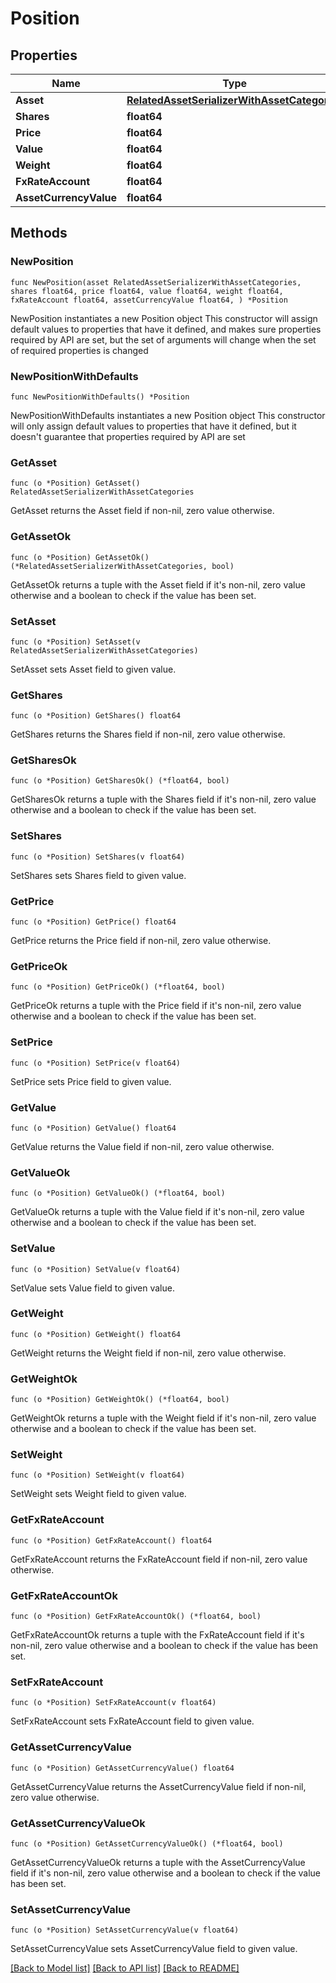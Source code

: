# Position

## Properties

Name | Type | Description | Notes
------------ | ------------- | ------------- | -------------
**Asset** | [**RelatedAssetSerializerWithAssetCategories**](RelatedAssetSerializerWithAssetCategories.md) |  | [readonly] 
**Shares** | **float64** |  | 
**Price** | **float64** |  | 
**Value** | **float64** |  | 
**Weight** | **float64** |  | [readonly] 
**FxRateAccount** | **float64** |  | [readonly] 
**AssetCurrencyValue** | **float64** |  | [readonly] 

## Methods

### NewPosition

`func NewPosition(asset RelatedAssetSerializerWithAssetCategories, shares float64, price float64, value float64, weight float64, fxRateAccount float64, assetCurrencyValue float64, ) *Position`

NewPosition instantiates a new Position object
This constructor will assign default values to properties that have it defined,
and makes sure properties required by API are set, but the set of arguments
will change when the set of required properties is changed

### NewPositionWithDefaults

`func NewPositionWithDefaults() *Position`

NewPositionWithDefaults instantiates a new Position object
This constructor will only assign default values to properties that have it defined,
but it doesn't guarantee that properties required by API are set

### GetAsset

`func (o *Position) GetAsset() RelatedAssetSerializerWithAssetCategories`

GetAsset returns the Asset field if non-nil, zero value otherwise.

### GetAssetOk

`func (o *Position) GetAssetOk() (*RelatedAssetSerializerWithAssetCategories, bool)`

GetAssetOk returns a tuple with the Asset field if it's non-nil, zero value otherwise
and a boolean to check if the value has been set.

### SetAsset

`func (o *Position) SetAsset(v RelatedAssetSerializerWithAssetCategories)`

SetAsset sets Asset field to given value.


### GetShares

`func (o *Position) GetShares() float64`

GetShares returns the Shares field if non-nil, zero value otherwise.

### GetSharesOk

`func (o *Position) GetSharesOk() (*float64, bool)`

GetSharesOk returns a tuple with the Shares field if it's non-nil, zero value otherwise
and a boolean to check if the value has been set.

### SetShares

`func (o *Position) SetShares(v float64)`

SetShares sets Shares field to given value.


### GetPrice

`func (o *Position) GetPrice() float64`

GetPrice returns the Price field if non-nil, zero value otherwise.

### GetPriceOk

`func (o *Position) GetPriceOk() (*float64, bool)`

GetPriceOk returns a tuple with the Price field if it's non-nil, zero value otherwise
and a boolean to check if the value has been set.

### SetPrice

`func (o *Position) SetPrice(v float64)`

SetPrice sets Price field to given value.


### GetValue

`func (o *Position) GetValue() float64`

GetValue returns the Value field if non-nil, zero value otherwise.

### GetValueOk

`func (o *Position) GetValueOk() (*float64, bool)`

GetValueOk returns a tuple with the Value field if it's non-nil, zero value otherwise
and a boolean to check if the value has been set.

### SetValue

`func (o *Position) SetValue(v float64)`

SetValue sets Value field to given value.


### GetWeight

`func (o *Position) GetWeight() float64`

GetWeight returns the Weight field if non-nil, zero value otherwise.

### GetWeightOk

`func (o *Position) GetWeightOk() (*float64, bool)`

GetWeightOk returns a tuple with the Weight field if it's non-nil, zero value otherwise
and a boolean to check if the value has been set.

### SetWeight

`func (o *Position) SetWeight(v float64)`

SetWeight sets Weight field to given value.


### GetFxRateAccount

`func (o *Position) GetFxRateAccount() float64`

GetFxRateAccount returns the FxRateAccount field if non-nil, zero value otherwise.

### GetFxRateAccountOk

`func (o *Position) GetFxRateAccountOk() (*float64, bool)`

GetFxRateAccountOk returns a tuple with the FxRateAccount field if it's non-nil, zero value otherwise
and a boolean to check if the value has been set.

### SetFxRateAccount

`func (o *Position) SetFxRateAccount(v float64)`

SetFxRateAccount sets FxRateAccount field to given value.


### GetAssetCurrencyValue

`func (o *Position) GetAssetCurrencyValue() float64`

GetAssetCurrencyValue returns the AssetCurrencyValue field if non-nil, zero value otherwise.

### GetAssetCurrencyValueOk

`func (o *Position) GetAssetCurrencyValueOk() (*float64, bool)`

GetAssetCurrencyValueOk returns a tuple with the AssetCurrencyValue field if it's non-nil, zero value otherwise
and a boolean to check if the value has been set.

### SetAssetCurrencyValue

`func (o *Position) SetAssetCurrencyValue(v float64)`

SetAssetCurrencyValue sets AssetCurrencyValue field to given value.



[[Back to Model list]](../README.md#documentation-for-models) [[Back to API list]](../README.md#documentation-for-api-endpoints) [[Back to README]](../README.md)


